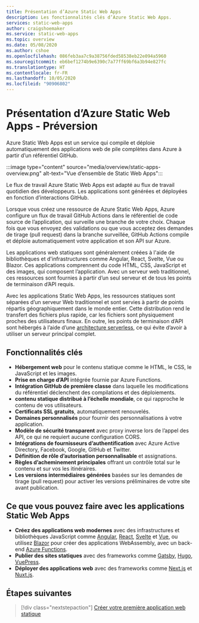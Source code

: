 ```yaml
---
title: Présentation d’Azure Static Web Apps
description: Les fonctionnalités clés d’Azure Static Web Apps.
services: static-web-apps
author: craigshoemaker
ms.service: static-web-apps
ms.topic: overview
ms.date: 05/08/2020
ms.author: cshoe
ms.openlocfilehash: 086feb3aa7c9a38756fded58538eb22e094a5960
ms.sourcegitcommit: eb6bef1274b9e6390c7a77ff69bf6a3b94e827fc
ms.translationtype: HT
ms.contentlocale: fr-FR
ms.lasthandoff: 10/05/2020
ms.locfileid: "90906802"
---
```

# <a name="what-is-azure-static-web-apps-preview"></a>Présentation d’Azure Static Web Apps - Préversion

Azure Static Web Apps est un service qui compile et déploie automatiquement des applications web de pile complètes dans Azure à partir d’un référentiel GitHub.

:::image type="content" source="media/overview/static-apps-overview.png" alt-text="Vue d’ensemble de Static Web Apps":::

Le flux de travail Azure Static Web Apps est adapté au flux de travail quotidien des développeurs. Les applications sont générées et déployées en fonction d’interactions GitHub.

Lorsque vous créez une ressource de Azure Static Web Apps, Azure configure un flux de travail GitHub Actions dans le référentiel de code source de l’application, qui surveille une branche de votre choix. Chaque fois que vous envoyez des validations ou que vous acceptez des demandes de tirage (pull request) dans la branche surveillée, GitHub Actions compile et déploie automatiquement votre application et son API sur Azure.

Les applications web statiques sont généralement créées à l'aide de bibliothèques et d'infrastructures comme Angular, React, Svelte, Vue ou Blazor. Ces applications comprennent du code HTML, CSS, JavaScript et des images, qui composent l’application. Avec un serveur web traditionnel, ces ressources sont fournies à partir d’un seul serveur et de tous les points de terminaison d’API requis.

Avec les applications Static Web Apps, les ressources statiques sont séparées d’un serveur Web traditionnel et sont servies à partir de points répartis géographiquement dans le monde entier. Cette distribution rend le transfert des fichiers plus rapide, car les fichiers sont physiquement proches des utilisateurs finaux. En outre, les points de terminaison d’API sont hébergés à l’aide d’une [architecture serverless](../azure-functions/functions-overview.md), ce qui évite d’avoir à utiliser un serveur principal complet.

## <a name="key-features"></a>Fonctionnalités clés

- **Hébergement web** pour le contenu statique comme le HTML, le CSS, le JavaScript et les images.
- **Prise en charge d’API** intégrée fournie par Azure Functions.
- **Intégration GitHub de première classe** dans laquelle les modifications du référentiel déclenchent des compilations et des déploiements.
- **contenu statique distribué à l’échelle mondiale**, ce qui rapproche le contenu de vos utilisateurs.
- **Certificats SSL gratuits**, automatiquement renouvelés.
- **Domaines personnalisés** pour fournir des personnalisations à votre application.
- **Modèle de sécurité transparent** avec proxy inverse lors de l’appel des API, ce qui ne requiert aucune configuration CORS.
- **Intégrations de fournisseurs d’authentification** avec Azure Active Directory, Facebook, Google, GitHub et Twitter.
- **Définition de rôle d’autorisation personnalisable** et assignations.
- **Règles d’acheminement principales** offrant un contrôle total sur le contenu et sur vos les itinéraires.
- **Les versions intermédiaires générées** basées sur les demandes de tirage (pull request) pour activer les versions préliminaires de votre site avant publication.

## <a name="what-you-can-do-with-static-web-apps"></a>Ce que vous pouvez faire avec les applications Static Web Apps

- **Créez des applications web modernes** avec des infrastructures et bibliothèques JavaScript comme [Angular](getting-started.md?tabs=angular), [React](getting-started.md?tabs=react), [Svelte](https://docs.microsoft.com/learn/modules/publish-app-service-static-web-app-api/) et [Vue](getting-started.md?tabs=react), ou utilisez [Blazor](https://dotnet.microsoft.com/apps/aspnet/web-apps/blazor) pour créer des applications WebAssembly, avec un back-end [Azure Functions](apis.md).
- **Publier des sites statiques** avec des frameworks comme [Gatsby](publish-gatsby.md), [Hugo](publish-hugo.md), [VuePress](publish-vuepress.md).
- **Déployer des applications web** avec des frameworks comme [Next.js](deploy-nextjs.md) et [Nuxt.js](deploy-nuxtjs.md).

## <a name="next-steps"></a>Étapes suivantes

> [!div class="nextstepaction"]
> [Créer votre première application web statique](getting-started.md)
